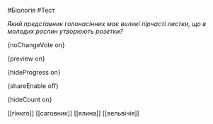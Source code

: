 #Біологія #Тест

*Який представник голонасінних має великі пірчасті листки, що в молодих рослин утворюють розетки?*

{noChangeVote on}

{preview on}

{hideProgress on}

{shareEnable off}

{hideCount on}

[[гінкго]]
[[саговник]]
[[ялина]]
[[вельвічія]]
